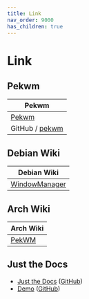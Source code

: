 ```yaml
---
title: Link
nav_order: 9000
has_children: true
---
```



# Link




## Pekwm

| Pekwm |
| -------- |
| [Pekwm](https://www.pekwm.se/) |
| GitHub / [pekwm](https://github.com/pekwm/pekwm) |




## Debian Wiki

| Debian Wiki |
| ----------- |
| [WindowManager](https://wiki.debian.org/WindowManager) |




## Arch Wiki

| Arch Wiki |
| --------- |
| [PekWM](https://wiki.archlinux.org/title/PekWM) |




## Just the Docs

* [Just the Docs](https://pmarsceill.github.io/just-the-docs/) ([GitHub](https://github.com/pmarsceill/just-the-docs))
* [Demo](https://pmarsceill.github.io/jtd-remote/) ([GitHub](https://github.com/pmarsceill/jtd-remote))
